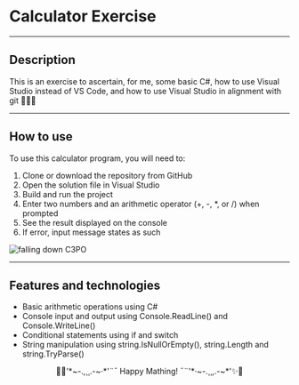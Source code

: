﻿# Calculator Exercise

---

## Description

This is an exercise to ascertain, for me, some basic C#, how to use Visual Studio instead of VS Code, 
and how to use Visual Studio in alignment with git
🌈🌈🌈

---

## How to use

To use this calculator program, you will need to: <br>

1. Clone or download the repository from GitHub
2. Open the solution file in Visual Studio
3. Build and run the project
4. Enter two numbers and an arithmetic operator (+, -, *, or /) when prompted
5. See the result displayed on the console
6. If error, input message states as such

![falling down C3PO](https://media.tenor.com/6VG3tvOnl44AAAAC/seriously-let.gif)


---

## Features and technologies
+ Basic arithmetic operations using C#
+ Console input and output using Console.ReadLine() and Console.WriteLine()
+ Conditional statements using if and switch
+ String manipulation using string.IsNullOrEmpty(), string.Length and string.TryParse()


<center>🤖✨'*~-.,¸¸.-~·*'¨¯ Happy Mathing! ¯¨'*·~-.¸¸,.-~*'✨🤖</center>